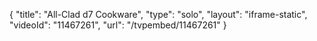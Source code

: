 {
    "title": "All-Clad d7 Cookware",
    "type": "solo",
    "layout": "iframe-static",
    "videoId": "11467261",
    "url": "\/tvpembed\/11467261"
}
